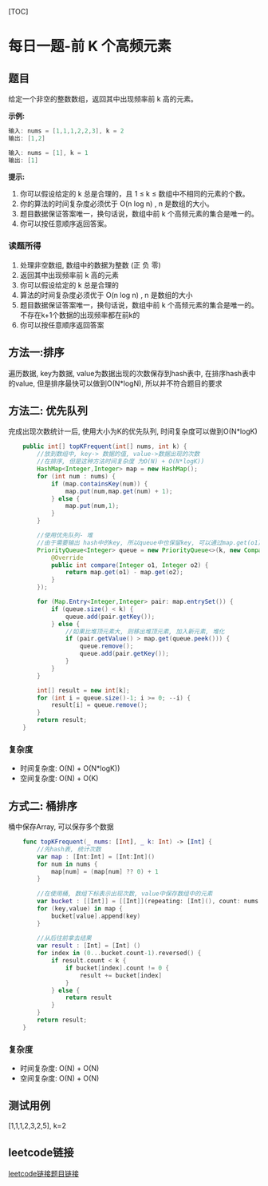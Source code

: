 [TOC]

# 每日一题-前 K 个高频元素

## 题目
给定一个非空的整数数组，返回其中出现频率前 k 高的元素。

**示例:**  
```java
输入: nums = [1,1,1,2,2,3], k = 2
输出: [1,2]

输入: nums = [1], k = 1
输出: [1]
```

**提示:**
1. 你可以假设给定的 k 总是合理的，且 1 ≤ k ≤ 数组中不相同的元素的个数。
2. 你的算法的时间复杂度必须优于 O(n log n) , n 是数组的大小。
3. 题目数据保证答案唯一，换句话说，数组中前 k 个高频元素的集合是唯一的。
4. 你可以按任意顺序返回答案。

### 读题所得
1. 处理非空数组, 数组中的数据为整数 (正 负 零)
2. 返回其中出现频率前 k 高的元素
3. 你可以假设给定的 k 总是合理的
4. 算法的时间复杂度必须优于 O(n log n) , n 是数组的大小
5. 题目数据保证答案唯一，换句话说，数组中前 k 个高频元素的集合是唯一的。不存在k+1个数据的出现频率都在前k的
6. 你可以按任意顺序返回答案

## 方法一:排序
遍历数据, key为数据, value为数据出现的次数保存到hash表中, 在排序hash表中的value, 但是排序最快可以做到O(N*logN), 所以并不符合题目的要求

## 方法二: 优先队列
完成出现次数统计一后, 使用大小为K的优先队列, 时间复杂度可以做到O(N*logK)
```java
    public int[] topKFrequent(int[] nums, int k) {
        //放到数组中, key-> 数据的值, value->数据出现的次数
        //在排序, 但是这种方法时间复杂度 为O(N) + O(N*logK))
        HashMap<Integer,Integer> map = new HashMap();
        for (int num : nums) {
            if (map.containsKey(num)) {
                map.put(num,map.get(num) + 1);
            } else {
                map.put(num,1);
            }
        }

        //使用优先队列- 堆
        //由于需要输出 hash中的key, 所以queue中也保留key, 可以通过map.get(o1) - map.get(o2);比较大小
        PriorityQueue<Integer> queue = new PriorityQueue<>(k, new Comparator<Integer>() {
            @Override
            public int compare(Integer o1, Integer o2) {
                return map.get(o1) - map.get(o2);
            }
        });

        for (Map.Entry<Integer,Integer> pair: map.entrySet()) {
            if (queue.size() < k) {
                queue.add(pair.getKey());
            } else {
                //如果比堆顶元素大, 则移出堆顶元素, 加入新元素, 堆化
                if (pair.getValue() > map.get(queue.peek())) {
                    queue.remove();
                    queue.add(pair.getKey());
                }
            }
        }

        int[] result = new int[k];
        for (int i = queue.size()-1; i >= 0; --i) {
            result[i] = queue.remove();
        }
        return result;
    }
```
### 复杂度
* 时间复杂度: O(N) + O(N*logK))
* 空间复杂度: O(N) + O(K) 

## 方式二: 桶排序
桶中保存Array, 可以保存多个数据
```swift
    func topKFrequent(_ nums: [Int], _ k: Int) -> [Int] {
        //先hash表, 统计次数
        var map : [Int:Int] = [Int:Int]()
        for num in nums {
            map[num] = (map[num] ?? 0) + 1
        }
        
        //在使用桶, 数组下标表示出现次数, value中保存数组中的元素
        var bucket : [[Int]] = [[Int]](repeating: [Int](), count: nums.count+1)
        for (key,value) in map {
            bucket[value].append(key)
        }
        
        //从后往前拿去结果
        var result : [Int] = [Int] ()
        for index in (0...bucket.count-1).reversed() {
            if result.count < k {
                if bucket[index].count != 0 {
                    result += bucket[index]
                }
            } else {
                return result
            }
        }
        return result;
    }
```

### 复杂度
* 时间复杂度: O(N) + O(N)
* 空间复杂度: O(N) + O(N) 

## 测试用例
[1,1,1,2,3,2,5], k=2  

## leetcode链接
[leetcode链接题目链接](https://leetcode-cn.com/problems/top-k-frequent-elements/) 
